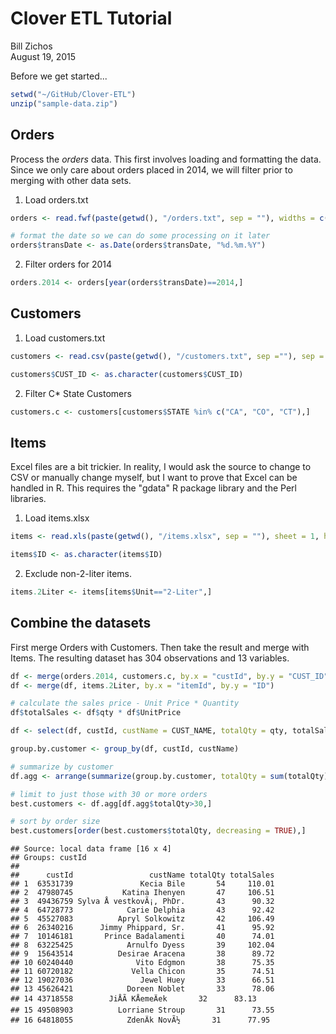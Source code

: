 # Clover ETL Tutorial
Bill Zichos  
August 19, 2015  

Before we get started...

```r
setwd("~/GitHub/Clover-ETL")
unzip("sample-data.zip")
```

## Orders

Process the *orders* data.  This first involves loading and formatting the data.  Since we only care about orders placed in 2014, we will filter prior to merging with other data sets.


1. Load orders.txt

```r
orders <- read.fwf(paste(getwd(), "/orders.txt", sep = ""), widths = c(10, 10, 8, 8, 10),header = FALSE, skip = 1, as.is = TRUE, col.names = c("orderId", "custId", "itemId", "qty", "transDate"), colClasses = c("character", "character", "character", "numeric", "character"), strip.white = TRUE)

# format the date so we can do some processing on it later
orders$transDate <- as.Date(orders$transDate, "%d.%m.%Y")
```

2. Filter orders for 2014


```r
orders.2014 <- orders[year(orders$transDate)==2014,]
```

## Customers

1. Load customers.txt

```r
customers <- read.csv(paste(getwd(), "/customers.txt", sep =""), sep = ";", header = TRUE, col.names = c("CUST_ID", "CUST_NAME", "STREET", "CITY", "STATE", "POST_CODE"))

customers$CUST_ID <- as.character(customers$CUST_ID)
```

2. Filter C* State Customers

```r
customers.c <- customers[customers$STATE %in% c("CA", "CO", "CT"),]
```

## Items

Excel files are a bit trickier.  In reality, I would ask the source to change to CSV or manually change myself, but I want to prove that Excel can be handled in R.  This requires the "gdata" R package library and the Perl libraries. 

1. Load items.xlsx


```r
items <- read.xls(paste(getwd(), "/items.xlsx", sep = ""), sheet = 1, header = TRUE, perl = "C:\\Perl64\\bin\\perl.exe")

items$ID <- as.character(items$ID)
```

2. Exclude non-2-liter items.

```r
items.2Liter <- items[items$Unit=="2-Liter",]
```

## Combine the datasets
First merge Orders with Customers.  Then take the result and merge with Items.  The resulting dataset has 304 observations and 13 variables.

```r
df <- merge(orders.2014, customers.c, by.x = "custId", by.y = "CUST_ID")
df <- merge(df, items.2Liter, by.x = "itemId", by.y = "ID")

# calculate the sales price - Unit Price * Quantity
df$totalSales <- df$qty * df$UnitPrice
```



```r
df <- select(df, custId, custName = CUST_NAME, totalQty = qty, totalSales)

group.by.customer <- group_by(df, custId, custName)

# summarize by customer
df.agg <- arrange(summarize(group.by.customer, totalQty = sum(totalQty), totalSales = sum(totalSales)), totalQty)

# limit to just those with 30 or more orders
best.customers <- df.agg[df.agg$totalQty>30,]

# sort by order size
best.customers[order(best.customers$totalQty, decreasing = TRUE),]
```

```
## Source: local data frame [16 x 4]
## Groups: custId
## 
##      custId                 custName totalQty totalSales
## 1  63531739               Kecia Bile       54     110.01
## 2  47980745           Katina Ihenyen       47     106.51
## 3  49436759 Sylva Å vestkovÃ¡, PhDr.       43      90.32
## 4  64728773            Carie Delphia       43      92.42
## 5  45527083          Apryl Solkowitz       42     106.49
## 6  26340216      Jimmy Phippard, Sr.       41      95.92
## 7  10146181       Prince Badalamenti       40      74.01
## 8  63225425            Arnulfo Dyess       39     102.04
## 9  15643514          Desirae Aracena       38      89.72
## 10 60240440              Vito Edgmon       38      75.35
## 11 60720182             Vella Chicon       35      74.51
## 12 19027036               Jewel Huey       33      66.51
## 13 45626421            Doreen Noblet       33      78.06
## 14 43718558        JiÅÃ­ KÅemeÄek       32      83.13
## 15 49508903          Lorriane Stroup       31      73.55
## 16 64818055            ZdenÄk NovÃ½       31      77.95
```

